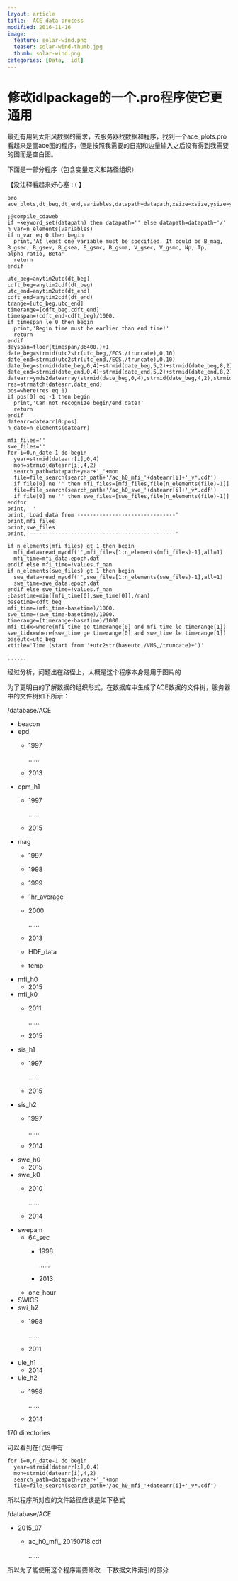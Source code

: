```yaml
---
layout: article
title:  ACE data process
modified: 2016-11-16
image:
  feature: solar-wind.png
  teaser: solar-wind-thumb.jpg
  thumb: solar-wind.png
categories: [Data,  idl]
---
```


# 修改idlpackage的一个.pro程序使它更通用

最近有用到太阳风数据的需求，去服务器找数据和程序，找到一个ace_plots.pro看起来是画ace图的程序，但是按照我需要的日期和边量输入之后没有得到我需要的图而是空白图。  

下面是一部分程序（包含变量定义和路径组织）  

【没注释看起来好心塞  : ( 】

``` idl
pro ace_plots,dt_beg,dt_end,variables,datapath=datapath,xsize=xsize,ysize=ysize,psym=psym,charsize=charsize,outpath=outpath,outfile=outfile,nonew=nonew,vlines=vlines,vlstyles=vlstyles,vlcolors=vlcolors,vangle=vangle,bvres=bvres,vvres=vvres

;@compile_cdaweb
if ~keyword_set(datapath) then datapath='' else datapath=datapath+'/'
n_var=n_elements(variables)
if n_var eq 0 then begin
  print,'At least one variable must be specified. It could be B_mag, B_gsec, B_gsev, B_gsea, B_gsmc, B_gsma, V_gsec, V_gsmc, Np, Tp, alpha_ratio, Beta'
  return
endif

utc_beg=anytim2utc(dt_beg)
cdft_beg=anytim2cdf(dt_beg)
utc_end=anytim2utc(dt_end)
cdft_end=anytim2cdf(dt_end)
trange=[utc_beg,utc_end]
timerange=[cdft_beg,cdft_end]
timespan=(cdft_end-cdft_beg)/1000.
if timespan le 0 then begin
  print,'Begin time must be earlier than end time!'
  return
endif
dayspan=floor(timespan/86400.)+1
date_beg=strmid(utc2str(utc_beg,/ECS,/truncate),0,10)
date_end=strmid(utc2str(utc_end,/ECS,/truncate),0,10)
date_beg=strmid(date_beg,0,4)+strmid(date_beg,5,2)+strmid(date_beg,8,2)
date_end=strmid(date_end,0,4)+strmid(date_end,5,2)+strmid(date_end,8,2)
datearr=ymds2datearray(strmid(date_beg,0,4),strmid(date_beg,4,2),strmid(date_beg,6,2),dayspan+1)
res=strmatch(datearr,date_end)
pos=where(res eq 1)
if pos[0] eq -1 then begin
  print,'Can not recognize begin/end date!'
  return
endif
datearr=datearr[0:pos]
n_date=n_elements(datearr)

mfi_files=''
swe_files=''
for i=0,n_date-1 do begin
  year=strmid(datearr[i],0,4)
  mon=strmid(datearr[i],4,2)
  search_path=datapath+year+'_'+mon
  file=file_search(search_path+'/ac_h0_mfi_'+datearr[i]+'_v*.cdf')
  if file[0] ne '' then mfi_files=[mfi_files,file[n_elements(file)-1]]
  file=file_search(search_path+'/ac_h0_swe_'+datearr[i]+'_v*.cdf')
  if file[0] ne '' then swe_files=[swe_files,file[n_elements(file)-1]]
endfor
print,' '
print,'Load data from -------------------------------'
print,mfi_files
print,swe_files
print,'----------------------------------------------'

if n_elements(mfi_files) gt 1 then begin
  mfi_data=read_mycdf('',mfi_files[1:n_elements(mfi_files)-1],all=1) 
  mfi_time=mfi_data.epoch.dat
endif else mfi_time=!values.f_nan
if n_elements(swe_files) gt 1 then begin
  swe_data=read_mycdf('',swe_files[1:n_elements(swe_files)-1],all=1) 
  swe_time=swe_data.epoch.dat
endif else swe_time=!values.f_nan
;basetime=min([mfi_time[0],swe_time[0]],/nan)
basetime=cdft_beg
mfi_time=(mfi_time-basetime)/1000.
swe_time=(swe_time-basetime)/1000.
timerange=(timerange-basetime)/1000.
mfi_tidx=where(mfi_time ge timerange[0] and mfi_time le timerange[1])
swe_tidx=where(swe_time ge timerange[0] and swe_time le timerange[1])
baseutc=utc_beg
xtitle='Time (start from '+utc2str(baseutc,/VMS,/truncate)+')'

......
```

经过分析，问题出在路径上，大概是这个程序本身是用于图片的  

为了更明白的了解数据的组织形式，在数据库中生成了ACE数据的文件树，服务器中的文件树如下所示：

/database/ACE

*   beacon
*   epd
    * 1997

      ......
    * 2013
*   epm_h1
    * 1997

      ......
    * 2015
*   mag
    * 1997
    * 1998
    * 1999
    * 1hr_average
    * 2000

      ......
    * 2013
    * HDF_data
    * temp
*   mfi_h0
    * 2015
*   mfi_k0
    * 2011

      ......
    * 2015
*   sis_h1
    * 1997

      ......
    * 2015
*   sis_h2
    * 1997

      ......
    * 2014
*   swe_h0
    * 2015
*   swe_k0
    * 2010

      ......
    * 2014
*   swepam
    *  64_sec
       * 1998

         ......
       * 2013
    *  one_hour
*   SWICS
*   swi_h2
    * 1998

      ......
    * 2011
*   ule_h1
    * 2014
*   ule_h2
    * 1998

      ......
    * 2014

170 directories  

可以看到在代码中有

```idl
for i=0,n_date-1 do begin
  year=strmid(datearr[i],0,4)
  mon=strmid(datearr[i],4,2)
  search_path=datapath+year+'_'+mon
  file=file_search(search_path+'/ac_h0_mfi_'+datearr[i]+'_v*.cdf')
```

所以程序所对应的文件路径应该是如下格式

/database/ACE

* 2015_07

  * ac_h0\_mfi\_ 20150718.cdf

    ......

     

所以为了能使用这个程序需要修改一下数据文件索引的部分